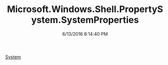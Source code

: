 ﻿---
title: Microsoft.Windows.Shell.PropertySystem.SystemProperties
date: 6/13/2016 8:14:40 PM
---

[System](T-Microsoft.Windows.Shell.PropertySystem.SystemProperties.System.html)
